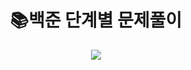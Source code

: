 
<div align=center><h1>📚백준 단계별 문제풀이</h1>
<img src="https://img.shields.io/badge/JAVA-007396?style=flat-square&logo=JAVA&logoColor=white" /></div>
